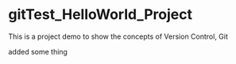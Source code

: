 # gitTest_HelloWorld_Project

This is a project demo to show the concepts of Version Control, Git

added some thing
